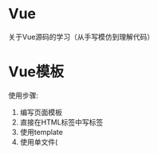 # Vue
关于Vue源码的学习（从手写模仿到理解代码）

# Vue模板

使用步骤:
1. 编写页面模板
  1. 直接在HTML标签中写标签
  2. 使用template
  3. 使用单文件(<template/>)
2. 创建Vue实例
  1. 在Vue的构造函数中提供：data, methods, computed, watcher, props, ...
3. 将Vue挂在到页面中(mount)

# 数据驱动模型

Vue的执行流程

1. 获得模板：模板中有“坑”
2. 利用Vue构造函数中所提供的数据来“填坑”，得到可以在页面中显示的标签
3. 将标签替换页面中原来有坑的标签

Vue利用我们提供的数据和页面模板生成了一个HTML标签(node元素)
替换到了页面中放置模板的位置

我们该如何实现？？？

# 简单的模板渲染

目标：

1. 怎么讲真正的DOM转换为虚拟DOM
2. 怎么将虚拟DOM转换为真正的DOM

思路参考深拷贝

# 函数柯里化

概念：
1. 柯里化：一个函数原本有多个参数，只传入**一个**参数，生产一个新函数，由新函数接收剩下的函数来运行得到结构
2. 编函数： 一个函数原本有多个参数，只传入**一部分**参数，生产一个新函数，由新函数接收剩下的函数来运行得到结构
3. 高阶函数：一个函数**参数是一个函数**，该函数对参数这个函数进行加工，得到一个函数，这个加工用的函数就是高阶函数

为什么要用函数柯里化？ 为了提升性能，使用柯里化可以缓存一部分能力

使用两个案例来说明：

1. 判断元素：

Vue本质上是使用HTML的字符串作为模板的，将字符串的模板转换为AST，再转换为VNode

- 模板 => AST（抽象语法树）
- AST => VNode
- VNode => DOM

最消耗性能是字符串解析(模板 => AST)，“波兰式”表达式，栈结构运算


2. 虚拟DOM的render方法

